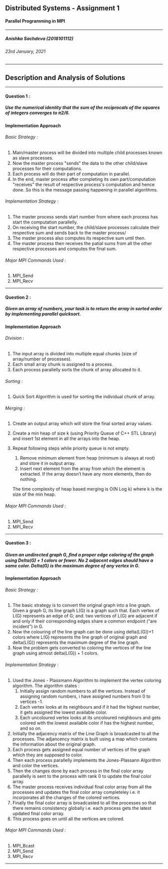 ## Distributed Systems - Assignment 1 
####  Parallel Programming in MPI
---
##### Anishka Sachdeva (2018101112)
###### 23rd January, 2021
---
## Description and Analysis of Solutions
---
#### Question 1 :
##### Use the numerical identity that the sum of the reciprocals of the squares of integers converges to π2/6.
#### Implementation Approach

###### Basic Strategy :
1. Main/master process will be divided into multiple child processes known as slave processes.
2. Now the master process "sends" the data to the other child/slave processes for their computations.
3. Each process will do their part of computation in parallel.
4. In the end, master process after completing its own part/computation "receives" the result of respective process's computation and hence done. So this is the message passing happening in parallel algorithms.

###### Implementation Strategy :
1. The master process sends start number from where each process has start the computation parallelly.
2. On receiving the start number, the child/slave processes calculate their respective sum and sends back to the master process/
3. The master process also computes its respective sum until then.
4. The master process then receives the patial sums from all the other respective processes and computes the final sum. 

###### Major MPI Commands Used :
1. MPI_Send
2. MPI_Recv 
---
#### Question 2 :
##### Given an array of numbers, your task is to return the array in sorted order by implementing parallel quicksort.
#### Implementation Approach
###### Division :
1. The input array is divided into multiple equal chunks (size of array/number of processes).
2. Each small array chunk is assigned to a process.
3. Each process parallelly sorts the chunk of array allocated to it.
   
###### Sorting :
1. Quick Sort Algorithm is used for sorting the individual chunk of array.
###### Merging :
1. Create an output array which will store the final sorted array values.
2. Create a min heap of size k (using Priority Queue of C++ STL Library) and insert 1st element in all the arrays into the heap.
3. Repeat following steps while priority queue is not empty.
    1. Remove minimum element from heap (minimum is always at root) and store it in output array.
    2. Insert next element from the array from which the element is extracted. If the array doesn’t have any more elements, then do nothing.

    The time complexity of heap based merging is O(N Log k) where k is the size of the min heap. 


###### Major MPI Commands Used :
1. MPI_Send
2. MPI_Recv 

---
#### Question 3 :
##### Given an undirected graph G, ﬁnd a proper edge coloring of the graph using Delta(G) + 1 colors or fewer. No 2 adjacent edges should have a same color. Delta(G) is the maximum degree of any vertex in G.
#### Implementation Approach 

###### Basic Strategy :
1. The basic strategy is to convert the original graph into a line graph. Given a graph G, its line graph L(G) is a graph such that. Each vertex of L(G) represents an edge of G; and. two vertices of L(G) are adjacent if and only if their corresponding edges share a common endpoint ("are incident") in G.
2. Now the colouring of the line graph can be done using delta(L(G))+1 colors where L(G) represents the line graph of original graph and delta(L(G)) represents the maximum degree of the line graph.
3. Now the problem gets converted to coloring the vertices of the line graph using atmost delta(L(G)) + 1 colors.

###### Implementation Strategy :
1. Used the Jones - Plassmann Algorithm to implement the vertex coloring algorithm. The algorithm states : 
    1. Initially assign random numbers to all the vertices. Instead of assigning random numbers, i have assigned numbers from 0 to vertices -1.
    2. Each vertex looks at its neighbours and if it had the highest number, it gets assigned the lowest available color.
    3. Each uncoloured vertex looks at its uncoloured neighbours and gets colored with the lowest available color if has the highest number, and so on.
2. Initially the adjacency matrix of the Line Graph is broadcasted to all the processes. The adjancency matrix is built using a map which contains the information about the original graph.
3. Each process gets assigned equal number of vertices of the graph which they are supposed to color.
4. Then each process parallelly implements the Jones-Plassann Algorithm and color the vertices.
5. Then the changes done by each process in the final color array parallelly is sent to the process with rank 0 to update the final color array.
6. The master process receives individual final color array from all the processes and updates the final color array completeley i.e. it incorporates all the changes of the colored vertices.
7. Finally the final color array is broadcasted to all the processes so that there remains consistency globally i.e. each process gets the latest updated final color array.
8. This process goes on until all the vertices are colored.

###### Major MPI Commands Used : 
1. MPI_Bcast 
2. MPI_Send
3. MPI_Recv

---